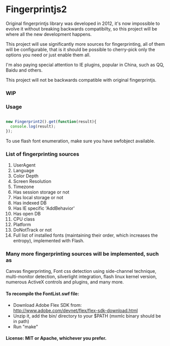 Fingerprintjs2
===============

Original fingerprintjs library was developed in 2012, it's now impossible to evolve it
without breaking backwards compatibilty, so this project will be where
all the new development happens.

This project will use significantly more sources for fingerprinting, all
of them will be configurable, that is it should be possible to
cherry-pick only the options you need or just enable them all.

I'm also paying special attention to IE plugins, popular in China, such
as QQ, Baidu and others.

This project will not be backwards compatible with original
fingerprintjs.


### WIP

### Usage

```javascript

new Fingerprint2().get(function(result){
  console.log(result);
});
```

To use flash font enumeration, make sure you have swfobject available.


### List of fingerprinting sources

1. UserAgent
2. Language
3. Color Depth
4. Screen Resolution
5. Timezone
6. Has session storage or not
7. Has local storage or not
8. Has indexed DB
9. Has IE specific 'AddBehavior'
10. Has open DB
11. CPU class
12. Platform
13. DoNotTrack or not
14. Full list of installed fonts (maintaining their order, which increases the entropy), implemented with Flash.


### Many more fingerprinting sources will be implemented, such as

Canvas fingerprinting, Font css detection using side-channel technique, multi-monitor detection, silverlight integration, flash linux kernel version,
numerous ActiveX controls and plugins, and many more.


#### To recompile the FontList.swf file:

* Download Adobe Flex SDK from:  http://www.adobe.com/devnet/flex/flex-sdk-download.html
* Unzip it, add the bin/ directory to your $PATH  (mxmlc binary should be in path)
* Run "make"

#### License: MIT or Apache, whichever you prefer.
